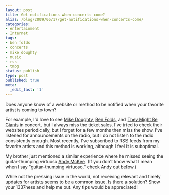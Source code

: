 ```yaml
---
layout: post
title: Get notifications when concerts come?
alias: /blog/2009/06/17/get-notifications-when-concerts-come/
categories:
- entertainment
- Internet
tags:
- ben folds
- concerts
- mike doughty
- music
- rss
- tmbg
status: publish
type: post
published: true
meta:
  _edit_last: '1'
---
```

Does anyone know of a website or method to be notified when your favorite artist is coming to town?

For example, I'd love to see <a title="Mike Doughty" href="https://www.mikedoughty.com/" target="_blank">Mike Doughty</a>, <a title="Ben Folds" href="https://www.benfolds.com/" target="_blank">Ben Folds</a>, and <a title="They Might Be Giants... or..." href="https://www.tmbg.com/" target="_blank">They Might Be Giants</a> in concert, but I always miss the ticket sales. I've tried to check their websites periodically, but I forget for a few months then miss the show. I've listened for announcements on the radio, but I do not listen to the radio consistently enough. Most recently, I've subscribed to RSS feeds from my favorite artists and this method is working, although I feel it is suboptimal.

My brother just mentioned a similar experience where he missed seeing the guitar-thumping virtuoso <a title="Andy McKee" href="https://www.andymckee.com/" target="_blank">Andy McKee</a>. (If you don't know what I mean when I say "guitar-thumping virtuoso," check Andy out below.)

<object width="480" height="385" data="https://www.youtube.com/v/Ddn4MGaS3N4&amp;hl=en&amp;fs=1&amp;rel=0" type="application/x-shockwave-flash"><param name="allowFullScreen" value="true" /><param name="allowscriptaccess" value="always" /><param name="src" value="https://www.youtube.com/v/Ddn4MGaS3N4&amp;hl=en&amp;fs=1&amp;rel=0" /><param name="allowfullscreen" value="true" /></object>

While not the pressing issue in the world, not receiving relevant and timely updates for artists seems to be a common issue. Is there a solution? Show your 1337ness and help me out. Any tips would be appreciated!
